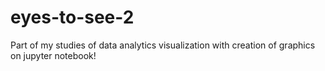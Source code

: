 # eyes-to-see-2
Part of my studies of data analytics visualization with creation of graphics on jupyter notebook!
